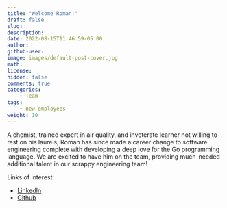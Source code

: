 ```yaml
---
title: "Welcome Roman!"
draft: false
slug:
description:
date: 2022-08-15T11:46:59-05:00
author:
github-user:
image: images/default-post-cover.jpg
math:
license:
hidden: false
comments: true
categories:
    - Team
tags:
    - new employees
weight: 10
---
```

A chemist, trained expert in air quality, and inveterate learner not willing to rest on his laurels, Roman has since made a career change to software engineering complete with developing a deep love for the Go programming language. We are excited to have him on the team, providing much-needed additional talent in our scrappy engineering team!

Links of interest:

* [LinkedIn](https://www.linkedin.com/in/kuprov/)
* [Github](https://github.com/rkuprov)
